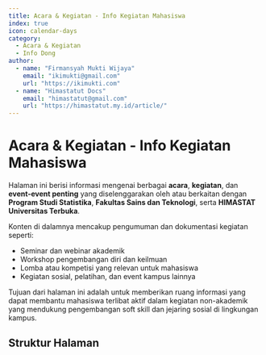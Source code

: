 ```yaml
--- 
title: Acara & Kegiatan - Info Kegiatan Mahasiswa
index: true
icon: calendar-days
category:
  - Acara & Kegiatan
  - Info Dong
author:
  - name: "Firmansyah Mukti Wijaya"
    email: "ikimukti@gmail.com"
    url: "https://ikimukti.com"
  - name: "Himastatut Docs"
    email: "himastatut@gmail.com"
    url: "https://himastatut.my.id/article/"
--- 
```


# Acara & Kegiatan - Info Kegiatan Mahasiswa

Halaman ini berisi informasi mengenai berbagai **acara**, **kegiatan**, dan **event-event penting** yang diselenggarakan oleh atau berkaitan dengan **Program Studi Statistika**, **Fakultas Sains dan Teknologi**, serta **HIMASTAT Universitas Terbuka**.

Konten di dalamnya mencakup pengumuman dan dokumentasi kegiatan seperti:

- Seminar dan webinar akademik
- Workshop pengembangan diri dan keilmuan
- Lomba atau kompetisi yang relevan untuk mahasiswa
- Kegiatan sosial, pelatihan, dan event kampus lainnya

Tujuan dari halaman ini adalah untuk memberikan ruang informasi yang dapat membantu mahasiswa terlibat aktif dalam kegiatan non-akademik yang mendukung pengembangan soft skill dan jejaring sosial di lingkungan kampus.

## Struktur Halaman

<Catalog />


<GitContributors />
<GitChangelog />